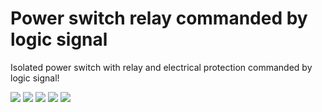 # Power switch relay commanded by logic signal

Isolated power switch with relay and electrical protection commanded by logic signal!

![](https://github.com/silvajhb/PSWCLS/blob/master/HARDWARE/EDA/DOCUMENTS/pswcl-3D.png)
![](https://github.com/silvajhb/PSWCLS/blob/master/HARDWARE/EDA/DOCUMENTS/pswcl-3D-B.png)
![](https://github.com/silvajhb/PSWCLS/blob/master/HARDWARE/EDA/DOCUMENTS/pcb-from-pdf.png)
![](https://github.com/silvajhb/PSWCLS/blob/master/HARDWARE/EDA/DOCUMENTS/pcb-from-pcbnew.png)
![](https://github.com/silvajhb/PSWCLS/blob/adjust-relay/HARDWARE/EDA/DOCUMENTS/schematic%20from%20pdf.png)
